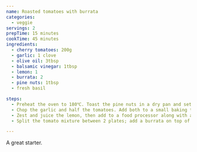 ```yaml
---
name: Roasted tomatoes with burrata
categories:
  - veggie
servings: 2
prepTime: 15 minutes
cookTime: 45 minutes
ingredients:
  - cherry tomatoes: 200g
  - garlic: 1 clove
  - olive oil: 3tbsp
  - balsamic vinegar: 1tbsp
  - lemon: 1
  - burrata: 2
  - pine nuts: 1tbsp
  - fresh basil

steps:
  - Preheat the oven to 180℃. Toast the pine nuts in a dry pan and set aside.
  - Chop the garlic and half the tomatoes. Add both to a small baking tray with of 1tbsp of the olive oil and season with salt and pepper. Roast for 45 minutes. Drizzle over the vinegar and set aside to cool.
  - Zest and juice the lemon, then add to a food processor along with a handful of the basil. Add the rest of the olive oil and a pinch o salt, then whizz until combined.
  - Split the tomato mixture between 2 plates; add a burrata on top of each, then scatter with the pine nuts and basil mixture. Scatter with some extra basil and a little salt and freshly-ground pepper, then serve.

---
```


A great starter.
